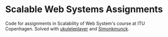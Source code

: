 # Scalable Web Systems Assignments

Code for assignments in Scalability of Web System's course at ITU Copenhagen. 
Solved with [ukuleleplayer](https://github.com/ukuleleplayer) and [Simonkmunck](https://github.com/Simonkmunck).
